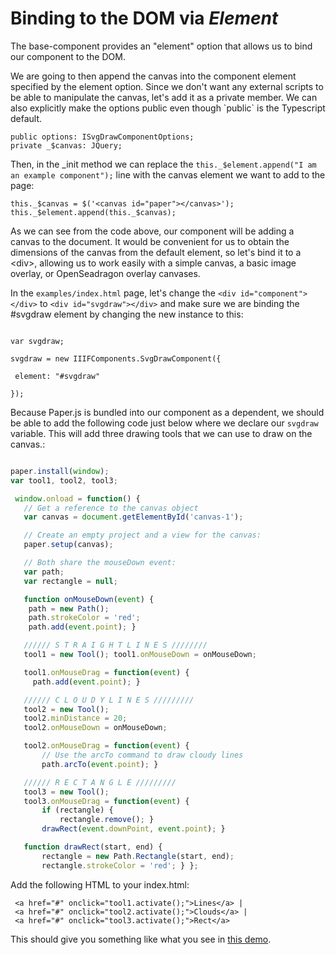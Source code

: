 # Binding to the DOM via _Element_

The base-component provides an "element" option that allows us to bind our component to the DOM.

We are going to then append the canvas into the component element specified by the element option.  Since we don't want any external scripts to be able to manipulate the canvas, let's add it as a private member.  We can also explicitly make the options public even though \`public\` is the Typescript default.

```
public options: ISvgDrawComponentOptions;
private _$canvas: JQuery;
```

Then, in the \_init method we can replace the `this._$element.append("I am an example component");` line with the canvas element we want to add to the page:

```
this._$canvas = $('<canvas id="paper"></canvas>'); 
this._$element.append(this._$canvas);
```

As we can see from the code above, our component will be adding a canvas to the document. It would be convenient for us to obtain the dimensions of the canvas from the default element, so let's bind it to a &lt;div&gt;, allowing us to work easily with a simple canvas, a basic image overlay, or OpenSeadragon overlay canvases.

In the `examples/index.html` page, let's change the `<div id="component"></div>` to `<div id="svgdraw"></div>` and make sure we are binding the \#svgdraw element by changing the new instance to this:

```

var svgdraw;

svgdraw = new IIIFComponents.SvgDrawComponent({

 element: "#svgdraw"

});

```

Because Paper.js is bundled into our component as a dependent, we should be able to add the following code just below where we declare our `svgdraw` variable.  This will add three drawing tools that we can use to draw on the canvas.:

```js

paper.install(window); 
var tool1, tool2, tool3;

 window.onload = function() { 
   // Get a reference to the canvas object 
   var canvas = document.getElementById('canvas-1'); 

   // Create an empty project and a view for the canvas: 
   paper.setup(canvas); 

   // Both share the mouseDown event: 
   var path; 
   var rectangle = null;

   function onMouseDown(event) { 
    path = new Path(); 
    path.strokeColor = 'red'; 
    path.add(event.point); }

   ////// S T R A I G H T L I N E S ////////
   tool1 = new Tool(); tool1.onMouseDown = onMouseDown;

   tool1.onMouseDrag = function(event) { 
     path.add(event.point); }

   ////// C L O U D Y L I N E S ///////// 
   tool2 = new Tool(); 
   tool2.minDistance = 20; 
   tool2.onMouseDown = onMouseDown;

   tool2.onMouseDrag = function(event) { 
       // Use the arcTo command to draw cloudy lines 
       path.arcTo(event.point); }

   ////// R E C T A N G L E ///////// 
   tool3 = new Tool(); 
   tool3.onMouseDrag = function(event) { 
       if (rectangle) { 
           rectangle.remove(); } 
       drawRect(event.downPoint, event.point); }

   function drawRect(start, end) { 
       rectangle = new Path.Rectangle(start, end); 
       rectangle.strokeColor = 'red'; } };

```

Add the following HTML to your index.html:

```
 <a href="#" onclick="tool1.activate();">Lines</a> |
 <a href="#" onclick="tool2.activate();">Clouds</a> |
 <a href="#" onclick="tool3.activate();">Rect</a>
```

This should give you something like what you see in [this demo](http://sdellis.com/svg-draw-component/examples/default.html).

